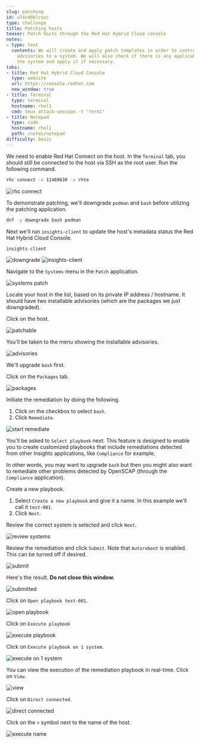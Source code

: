 ```yaml
---
slug: patching
id: u74cdbblrazc
type: challenge
title: Patching hosts
teaser: Patch hosts through the Red Hat Hybrid Cloud console
notes:
- type: text
  contents: We will create and apply patch templates in order to control the applicable
    advisories to a system. We will also check if there is any applicable errata to
    the system and apply it if necessary.
tabs:
- title: Red Hat Hybrid Cloud Console
  type: website
  url: https://console.redhat.com
  new_window: true
- title: Terminal
  type: terminal
  hostname: rhel1
  cmd: tmux attach-session -t "term1"
- title: Notepad
  type: code
  hostname: rhel1
  path: /notes/notepad
difficulty: basic
---
```

<!-- markdownlint-disable MD033 MD026-->

We need to enable Red Hat Connect on the host. In the `Terminal` tab, you should still be connected to the host via SSH as the root user. Run the following command.

```bash
rhc connect -o 11469630 -a rhte
```

![rhc connect](../assets/rhcconnect.png)

To demonstrate patching, we'll downgrade `podman` and `bash` before utilizing the patching application.

```bash
dnf -y downgrade bash podman
```

Next we'll run `insights-client` to update the host's metadata status the Red Hat Hybrid Cloud Console.

```bash
insights-client
```

![downgrade](../assets/downgrade.png)
![insights-client](../assets/insights-client.png)

Navigate to the `Systems` menu in the `Patch` application.

![systems patch](../assets/patchsystems.png)

Locate your host in the list, based on its private IP address / hostname.  It should have two installable advisories (which are the packages we just downgraded).

Click on the host.

![patchable](../assets/patchable.png)

You'll be taken to the menu showing the installable advisories.

![advisories](../assets/bugsinhost.png)

We'll upgrade `bash` first.

Click on the `Packages` tab.

![packages](../assets/packagestab.png)

Initiate the remediation by doing the following.

1) Click on the checkbox to select `bash`.
2) Click `Remediate`.

![start remediate](../assets/startremediate.png)

You'll be asked to `Select playbook` next. This feature is designed to enable you to create customized playbooks that include remediations detected from other Insights applications, like `Compliance` for example.

In other words, you may want to upgrade `bash` but then you might also want to remediate other problems detected by OpenSCAP (through the `Compliance` application).

Create a new playbook.

1) Select `Create a new playbook` and give it a name. In this example we'll call it `test-001`.
2) Click `Next`.

Review the correct system is selected and click `Next`.

![review systems](../assets/reviewsystems.png)

Review the remediation and click `Submit`. Note that `Autoreboot` is enabled. This can be turned off if desired.

![submit](../assets/submitremediation.png)

Here's the result. **Do not close this window.**

![submitted](../assets/submitted.png)

Click on `Open playbook test-001`.

![open playbook](../assets/openplaybook.png)

Click on `Execute playbook`

![execute playbook](../assets/executeplaybook.png)

Click on `Execute playbook on 1 system`.

![execute on 1 system](../assets/executetheplaybookforreal.png)

You can view the execution of the remediation playbook in real-time. Click on `View`.

![view](../assets/viewexecution.png)

Click on `Direct connected`.

![direct connected](../assets/directconnected.png)

Click on the `>` symbol next to the name of the host.

![execute name](../assets/executename.png)

